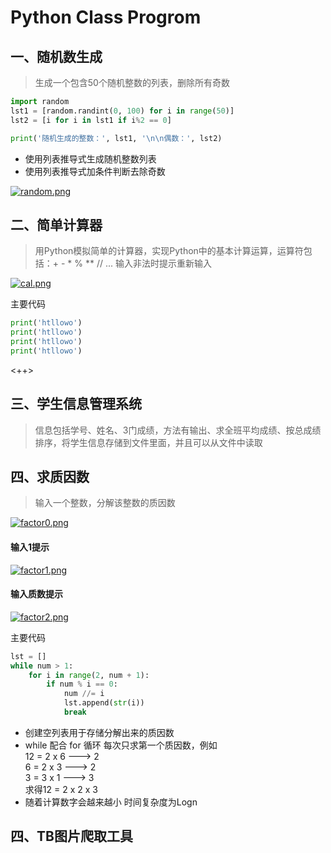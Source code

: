 # Python Class Progrom

## 一、随机数生成
> 生成一个包含50个随机整数的列表，删除所有奇数

```python
import random 
lst1 = [random.randint(0, 100) for i in range(50)]
lst2 = [i for i in lst1 if i%2 == 0]

print('随机生成的整数：', lst1, '\n\n偶数：', lst2)
```

- 使用列表推导式生成随机整数列表
- 使用列表推导式加条件判断去除奇数


[![random.png](https://s3.ax1x.com/2020/11/28/Dy76OA.png)](https://imgchr.com/i/Dy76OA)


## 二、简单计算器
> 用Python模拟简单的计算器，实现Python中的基本计算运算，运算符包括：+ - * % ** // ... 输入非法时提示重新输入

[![cal.png](https://s3.ax1x.com/2020/11/28/D6yG80.png)](https://imgchr.com/i/D6yG80)

主要代码


```python
print('htllowo')
print('htllowo')
print('htllowo')
print('htllowo')
```

<++>


## 三、学生信息管理系统
> 信息包括学号、姓名、3门成绩，方法有输出、求全班平均成绩、按总成绩排序，将学生信息存储到文件里面，并且可以从文件中读取

## 四、求质因数
>  输入一个整数，分解该整数的质因数


[![factor0.png](https://s3.ax1x.com/2020/11/28/Dy5YUU.png)](https://imgchr.com/i/Dy5YUU)


#### 输入1提示
[![factor1.png](https://s3.ax1x.com/2020/11/28/DyHNcQ.png)](https://imgchr.com/i/DyHNcQ)

#### 输入质数提示
[![factor2.png](https://s3.ax1x.com/2020/11/28/DyH69U.png)](https://imgchr.com/i/DyH69U)

主要代码

```python
lst = []
while num > 1:
	for i in range(2, num + 1):
		if num % i == 0:
			num //= i
			lst.append(str(i))
			break
```


- 创建空列表用于存储分解出来的质因数
- while 配合 for 循环 每次只求第一个质因数，例如
<br/>12 = 2 x 6 --->  2  <br/>6 = 2 x 3 --->  2<br/>3 = 3 x 1 --->  3<br/>求得12 = 2 x 2 x 3
- 随着计算数字会越来越小 时间复杂度为Logn



## 四、TB图片爬取工具



